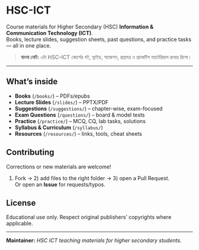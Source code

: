 # HSC-ICT
Course materials for Higher Secondary (HSC) **Information & Communication Technology (ICT)**.  
Books, lecture slides, suggestion sheets, past questions, and practice tasks — all in one place.

> **বাংলা নোট:** এটা HSC–ICT কোর্সের বই, স্লাইড, সাজেশন, প্রশ্নপত্র ও প্র্যাকটিস ম্যাটেরিয়াল রাখার রিপো।

---

## What’s inside
- **Books** (`/books/`) – PDFs/epubs
- **Lecture Slides** (`/slides/`) – PPTX/PDF
- **Suggestions** (`/suggestions/`) – chapter-wise, exam-focused
- **Exam Questions** (`/questions/`) – board & model tests
- **Practice** (`/practice/`) – MCQ, CQ, lab tasks, solutions
- **Syllabus & Curriculum** (`/syllabus/`)
- **Resources** (`/resources/`) – links, tools, cheat sheets

## Contributing
Corrections or new materials are welcome!  
1) Fork → 2) add files to the right folder → 3) open a Pull Request.  
Or open an **Issue** for requests/typos.

## License
Educational use only. Respect original publishers’ copyrights where applicable.

---
**Maintainer:** _HSC ICT teaching materials for higher secondary students._
```
